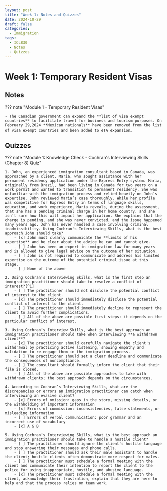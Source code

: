 ```yaml
---
layout: post
title: "Week 1: Notes and Quizzes"
date: 2024-10-29
draft: false
categories:
  - Immigration
tags:
  - ICL830
  - Notes
  - Quizzes
---
```


# Week 1: Temporary Resident Visas

## Notes

??? note "Module 1 - Temporary Resident Visas"

    - The Canadian government can expand the **list of visa exempt countries** to facilitate travel for business and tourism purposes. On February 29,2024 **Mexican nationals** have been removed from the list of visa exempt countries and been added to eTA expansion。

## Quizzes

??? note "Module 1: Knowledge Check - Cochran's Interviewing Skills (Chapter 8) Quiz"

    1. John, an experienced immigration consultant based in Canada, was approached by a client, Maria, who sought assistance with her permanent residency application under the Express Entry system. Maria, originally from Brazil, had been living in Canada for two years on a work permit and wanted to transition to permanent residency. She was unfamiliar with the immigration process and relied heavily on John’s expertise. John reviewed Maria’s case thoroughly. While her profile was competitive for Express Entry in terms of language skills, education, and work experience, Maria reveals, during the assessment, that she has a pending criminal charge in her home country, and she isn’t sure how this will impact her application. She explains that the charge is pending, and she was never convicted, and the issue happened many years ago. John has never handled a case involving criminal inadmissibility. Using Cochran's Interviewing Skills, what is the best approach John should take?
        - [x] John must clearly communicate the **limits of his expertise** and be clear about the advice he can and cannot give.
        - [ ] John has been an expert in immigration law for many years and is allowed to give legal advice on the outcome of her situation.
        - [ ] John is not required to communicate and address his limited expertise on the outcome of the potential criminal issue at this stage.
        - [ ] None of the above

    2. Using Cochran’s Interviewing Skills, what is the first step an immigration practitioner should take to resolve a conflict of interest?[^1]
        - [ ] The practitioner should not disclose the potential conflict of interest to the client.
        - [x] The practitioner should immediately disclose the potential conflict of interest to the client.
        - [ ] The practitioner should immediately decline to represent the client to avoid further complications.
        - [ ] All of the above are possible first steps: it depends on the particular conflict of interest.

    3. Using Cochran’s Interview Skills, what is the best approach an immigration practitioner should take when interviewing **a withdrawn client**?
        - [x] The practitioner should carefully navigate the client's withdrawal by practicing active listening, showing empathy and validation to re-engage them in the immigration process.
        - [ ] The practitioner should set a clear deadline and communicate the consequences of noncompliance.
        - [ ] The consultant should formally inform the client that their file is closed.
        - [ ] All of the above are possible approaches to take with withdrawn clients; the best approach depends on the circumstances.

    4. According to Cochran’s Interviewing Skills, what are the discrepancies or errors an immigration practitioner can catch when interviewing an evasive client?
        - [x] Errors of omission: gaps in the story, missing details, or the withholding of important information
        - [x] Errors of commission: inconsistencies, false statements, or misleading information
        - [ ] Errors of verbal communication: poor grammar and an incorrect use of vocabulary
        - [x] A & B

    5. Using Cochran’s Interviewing Skills, what is the best approach an immigration practitioner should take to handle a hostile client?
        - [ ] The practitioner should ignore the client's hostile language and stop answering their messages and phone calls.
        - [ ] The practitioner should ask their male assistant to handle the client; hostile clients often demonstrate more respect for males.
        - [ ] The practitioner must schedule a formal meeting with the client and communicate their intention to report the client to the police for using inappropriate, hostile, and abusive language.
        - [x] The practitioner must schedule a formal meeting with the client, acknowledge their frustration, explain that they are here to help and that the process relies on team work.

[^1]: Section 15 of the Code of Professional Conduct.

    _Conflicts of interest_

    15 (1) Subject to sections 16 to 18, a licensee must not provide immigration or citizenship consulting services to a client if doing so would or could result in a conflict of interest unless the licensee has disclosed the nature and extent of the conflict to the client in writing and the client provides free and informed consent in writing.

    _Duty to avoid conflict_

    (2) Despite subsection (1), a licensee must not provide immigration or citizenship consulting services to a client, even with their consent, if doing so would result in a conflict of interest, unless the licensee has reasonable grounds to believe that they are able to advise and represent that client without compromising

    - (a) their objectivity or the relationship of trust with any of their clients; or
    - (b) their duty of confidentiality towards any of their clients or former clients.
